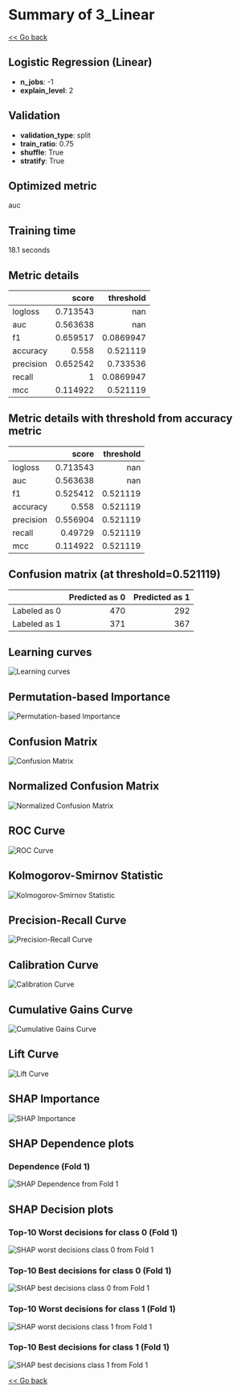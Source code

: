 # Summary of 3_Linear

[<< Go back](../README.md)

## Logistic Regression (Linear)

- **n_jobs**: -1
- **explain_level**: 2

## Validation

- **validation_type**: split
- **train_ratio**: 0.75
- **shuffle**: True
- **stratify**: True

## Optimized metric

auc

## Training time

18.1 seconds

## Metric details

|           |    score |   threshold |
|:----------|---------:|------------:|
| logloss   | 0.713543 | nan         |
| auc       | 0.563638 | nan         |
| f1        | 0.659517 |   0.0869947 |
| accuracy  | 0.558    |   0.521119  |
| precision | 0.652542 |   0.733536  |
| recall    | 1        |   0.0869947 |
| mcc       | 0.114922 |   0.521119  |

## Metric details with threshold from accuracy metric

|           |    score |   threshold |
|:----------|---------:|------------:|
| logloss   | 0.713543 |  nan        |
| auc       | 0.563638 |  nan        |
| f1        | 0.525412 |    0.521119 |
| accuracy  | 0.558    |    0.521119 |
| precision | 0.556904 |    0.521119 |
| recall    | 0.49729  |    0.521119 |
| mcc       | 0.114922 |    0.521119 |

## Confusion matrix (at threshold=0.521119)

|              |   Predicted as 0 |   Predicted as 1 |
|:-------------|-----------------:|-----------------:|
| Labeled as 0 |              470 |              292 |
| Labeled as 1 |              371 |              367 |

## Learning curves

![Learning curves](learning_curves.png)

## Permutation-based Importance

![Permutation-based Importance](permutation_importance.png)

## Confusion Matrix

![Confusion Matrix](confusion_matrix.png)

## Normalized Confusion Matrix

![Normalized Confusion Matrix](confusion_matrix_normalized.png)

## ROC Curve

![ROC Curve](roc_curve.png)

## Kolmogorov-Smirnov Statistic

![Kolmogorov-Smirnov Statistic](ks_statistic.png)

## Precision-Recall Curve

![Precision-Recall Curve](precision_recall_curve.png)

## Calibration Curve

![Calibration Curve](calibration_curve_curve.png)

## Cumulative Gains Curve

![Cumulative Gains Curve](cumulative_gains_curve.png)

## Lift Curve

![Lift Curve](lift_curve.png)

## SHAP Importance

![SHAP Importance](shap_importance.png)

## SHAP Dependence plots

### Dependence (Fold 1)

![SHAP Dependence from Fold 1](learner_fold_0_shap_dependence.png)

## SHAP Decision plots

### Top-10 Worst decisions for class 0 (Fold 1)

![SHAP worst decisions class 0 from Fold 1](learner_fold_0_shap_class_0_worst_decisions.png)

### Top-10 Best decisions for class 0 (Fold 1)

![SHAP best decisions class 0 from Fold 1](learner_fold_0_shap_class_0_best_decisions.png)

### Top-10 Worst decisions for class 1 (Fold 1)

![SHAP worst decisions class 1 from Fold 1](learner_fold_0_shap_class_1_worst_decisions.png)

### Top-10 Best decisions for class 1 (Fold 1)

![SHAP best decisions class 1 from Fold 1](learner_fold_0_shap_class_1_best_decisions.png)

[<< Go back](../README.md)
